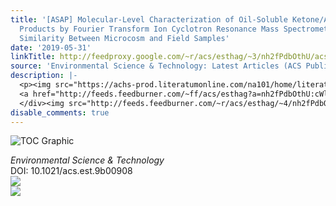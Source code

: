 ```yaml
---
title: '[ASAP] Molecular-Level Characterization of Oil-Soluble Ketone/Aldehyde Photo-Oxidation
  Products by Fourier Transform Ion Cyclotron Resonance Mass Spectrometry Reveals
  Similarity Between Microcosm and Field Samples'
date: '2019-05-31'
linkTitle: http://feedproxy.google.com/~r/acs/esthag/~3/nh2fPdbOthU/acs.est.9b00908
source: 'Environmental Science & Technology: Latest Articles (ACS Publications)'
description: |-
  <p><img src="https://achs-prod.literatumonline.com/na101/home/literatum/publisher/achs/journals/content/esthag/0/esthag.ahead-of-print/acs.est.9b00908/20190531/images/medium/es-2019-00908j_0006.gif" alt="TOC Graphic"/></p><div><cite>Environmental Science & Technology</cite></div><div>DOI: 10.1021/acs.est.9b00908</div><div class="feedflare">
  <a href="http://feeds.feedburner.com/~ff/acs/esthag?a=nh2fPdbOthU:cWl1kEVkHoY:yIl2AUoC8zA"><img src="http://feeds.feedburner.com/~ff/acs/esthag?d=yIl2AUoC8zA" border="0"></img></a>
  </div><img src="http://feeds.feedburner.com/~r/acs/esthag/~4/nh2fPdbOthU" ...
disable_comments: true
---
```

<p><img src="https://achs-prod.literatumonline.com/na101/home/literatum/publisher/achs/journals/content/esthag/0/esthag.ahead-of-print/acs.est.9b00908/20190531/images/medium/es-2019-00908j_0006.gif" alt="TOC Graphic"/></p><div><cite>Environmental Science & Technology</cite></div><div>DOI: 10.1021/acs.est.9b00908</div><div class="feedflare">
<a href="http://feeds.feedburner.com/~ff/acs/esthag?a=nh2fPdbOthU:cWl1kEVkHoY:yIl2AUoC8zA"><img src="http://feeds.feedburner.com/~ff/acs/esthag?d=yIl2AUoC8zA" border="0"></img></a>
</div><img src="http://feeds.feedburner.com/~r/acs/esthag/~4/nh2fPdbOthU" ...